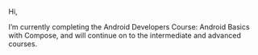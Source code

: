 Hi, 

I’m currently completing the Android Developers Course: Android Basics with Compose,
and will continue on to the intermediate and advanced courses.


<!---
annedawson/annedawson is a ✨ special ✨ repository because its `README.md` (this file) appears on your GitHub profile.
You can click the Preview link to take a look at your changes.
AD 12 Apr 2023
--->

